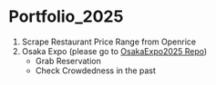 # Portfolio_2025
1. Scrape Restaurant Price Range from Openrice<br>
2. Osaka Expo (please go to [OsakaExpo2025 Repo](https://github.com/YuenYan/OsakaExpo2025]))
   <ul><li>Grab Reservation<br>
   <li>Check Crowdedness in the past
